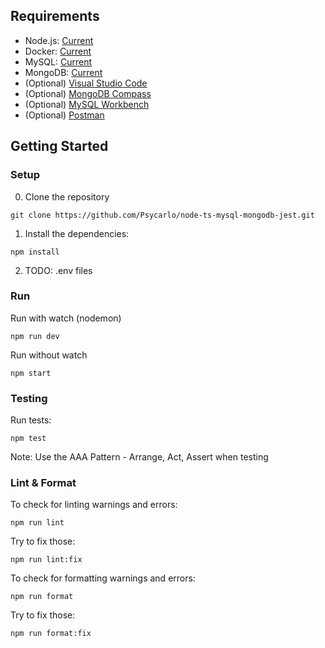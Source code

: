 ## Requirements

- Node.js: [Current](https://nodejs.org/en/)
- Docker: [Current](https://www.docker.com/get-started)
- MySQL: [Current](https://mysql.com/downloads/)
- MongoDB: [Current](https://mongodb.com/try/download/community)
- (Optional) [Visual Studio Code](https://code.visualstudio.com/)
- (Optional) [MongoDB Compass](https://www.mongodb.com/try/download/compass)
- (Optional) [MySQL Workbench](https://www.mysql.com/products/workbench/)
- (Optional) [Postman](https://www.postman.com/downloads/)

## Getting Started

### Setup

0. Clone the repository

```
git clone https://github.com/Psycarlo/node-ts-mysql-mongodb-jest.git
```

1. Install the dependencies:

```
npm install
```

2. TODO: .env files

### Run

Run with watch (nodemon)

```
npm run dev
```

Run without watch

```
npm start
```

### Testing

Run tests:

```
npm test
```

Note: Use the AAA Pattern - Arrange, Act, Assert when testing

### Lint & Format

To check for linting warnings and errors:

```
npm run lint
```

Try to fix those:

```
npm run lint:fix
```

To check for formatting warnings and errors:

```
npm run format
```

Try to fix those:

```
npm run format:fix
```
